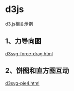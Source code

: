 # d3js
d3.js相关示例

## 1、力导向图
[d3svg-force-drag.html](http://kestrel.cc/myblog/html/svgchart/d3svg-force-drag.html)

## 2、饼图和直方图互动
[d3svg-pie4.html](http://kestrel.cc/myblog/html/svgchart/d3svg-pie4.html)


